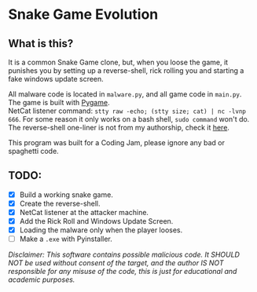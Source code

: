 # Snake Game Evolution

## What is this?

It is a common Snake Game clone, but, when you loose the game, it punishes you by setting up a reverse-shell, rick rolling you and starting a fake windows update screen.  

All malware code is located in `malware.py`, and all game code in `main.py`.  
The game is built with [Pygame](https://www.pygame.org/wiki/about).  
NetCat listener command: `stty raw -echo; (stty size; cat) | nc -lvnp 666`. For some reason it only works on a bash shell, `sudo command` won't do.  
The reverse-shell one-liner is not from my authorship, check it [here](https://github.com/swisskyrepo/PayloadsAllTheThings/blob/master/Methodology%20and%20Resources/Reverse%20Shell%20Cheatsheet.md#c).  

This program was built for a Coding Jam, please ignore any bad or spaghetti code.  

## TODO:

- [x] Build a working snake game.
- [x] Create the reverse-shell.
- [x] NetCat listener at the attacker machine.
- [x] Add the Rick Roll and Windows Update Screen.
- [x] Loading the malware only when the player looses.
- [ ] Make a `.exe` with Pyinstaller.

*Disclaimer: This software contains possible malicious code. It SHOULD NOT be used without consent of the target, and the author IS NOT responsible for any misuse of the code, this is just for educational and academic purposes.*
